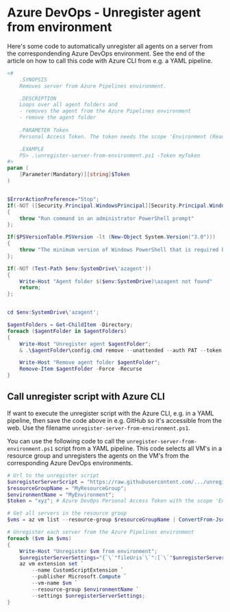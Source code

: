 # Azure DevOps - Unregister agent from environment

Here's some code to automatically unregister all agents on a server from the correspondending Azure DevOps environment. See the end of the article on how to call this code with Azure CLI from e.g. a YAML pipeline.

```powershell
<#
    .SYNOPSIS
    Removes server from Azure Pipelines environment.

    .DESCRIPTION
    Loops over all agent folders and
    - removes the agent from the Azure Pipelines environment
    - remove the agent folder
    
    .PARAMETER Token
    Personal Access Token. The token needs the scope 'Environment (Read & manage)' in Azure DevOps.

    .EXAMPLE
    PS> .\unregister-server-from-environment.ps1 -Token myToken
#>
param (
    [Parameter(Mandatory)][string]$Token
)


$ErrorActionPreference="Stop";
If(-NOT ([Security.Principal.WindowsPrincipal][Security.Principal.WindowsIdentity]::GetCurrent() ).IsInRole( [Security.Principal.WindowsBuiltInRole] "Administrator"))
{
    throw "Run command in an administrator PowerShell prompt"
};

If($PSVersionTable.PSVersion -lt (New-Object System.Version("3.0")))
{
    throw "The minimum version of Windows PowerShell that is required by the script (3.0) does not match the currently running version of Windows PowerShell."
};

If(-NOT (Test-Path $env:SystemDrive\'azagent'))
{
    Write-Host "Agent folder $($env:SystemDrive)\azagent not found"
    return;
};


cd $env:SystemDrive\'azagent';

$agentFolders = Get-ChildItem -Directory;
foreach ($agentFolder in $agentFolders)
{
    Write-Host "Unregister agent $agentFolder";
    & .\$agentFolder\config.cmd remove --unattended --auth PAT --token $Token;

    Write-Host "Remove agent folder $agentFolder";
    Remove-Item $agentFolder -Force -Recurse
}
```

## Call unregister script with Azure CLI

If want to execute the unregister script with the Azure CLI, e.g. in a YAML pipeline, then save the code above in e.g. GitHub so it's accessible from the web. Use the filename `unregister-server-from-environment.ps1`.

You can use the following code to call the `unregister-server-from-environment.ps1` script from a YAML pipeline. This code selects all VM's in a resource group and unregisters the agents on the VM's from the corresponding Azure DevOps environments.

```powershell
# Url to the unregister script
$unregisterServerScript = "https://raw.githubusercontent.com/.../unregister-server-from-environment.ps1";
$resourceGroupName = "MyResourceGroup";
$environmentName = "MyEnvironment";
$token = "xyz"; # Azure DevOps Personal Access Token with the scope 'Environment (Read & manage)'

# Get all servers in the resource group
$vms = az vm list --resource-group $resourceGroupName | ConvertFrom-Json | Select-Object -ExpandProperty name;

# Unregister each server from the Azure Pipelines environment
foreach ($vm in $vms)
{
    Write-Host "Unregister $vm from environment";
    $unregisterServerSettings="{`\`"fileUris`\`":[`\`"$unregisterServerScript`\`"], `\`"commandToExecute`\`":`\`"powershell.exe ./unregister-server-from-environment.ps1 -Token '$token'`\`"}";
    az vm extension set `
        --name CustomScriptExtension `
        --publisher Microsoft.Compute `
        --vm-name $vm `
        --resource-group $environmentName `
        --settings $unregisterServerSettings;
}

```